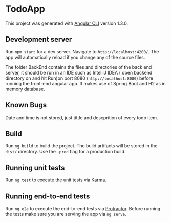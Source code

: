 

# TodoApp

This project was generated with [Angular CLI](https://github.com/angular/angular-cli) version 1.3.0.

## Development server

Run `npm start` for a dev server. Navigate to `http://localhost:4200/`. The app will automatically reload if you change any of the source files.

The folder  BackEnd  contains the files and directories of the back end server, it should be run in an IDE such as IntelliJ IDEA ( oben backend directory on and hit Run)on port 8080 (`http://localhost:8080`)  before running the front-end angular app. It makes use of Spring Boot and H2 as in memory database. 

## Known Bugs

Date and time is not stored, just tittle and descprition of every todo item. 

## Build

Run `ng build` to build the project. The build artifacts will be stored in the `dist/` directory. Use the `-prod` flag for a production build.

## Running unit tests

Run `ng test` to execute the unit tests via [Karma](https://karma-runner.github.io).

## Running end-to-end tests

Run `ng e2e` to execute the end-to-end tests via [Protractor](http://www.protractortest.org/).
Before running the tests make sure you are serving the app via `ng serve`.


